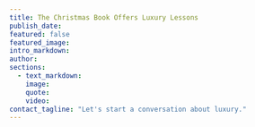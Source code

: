 ```yaml
---
title: The Christmas Book Offers Luxury Lessons
publish_date:
featured: false
featured_image:
intro_markdown:
author:
sections:
  - text_markdown:
    image:
    quote:
    video:
contact_tagline: "Let's start a conversation about luxury."
---
```

